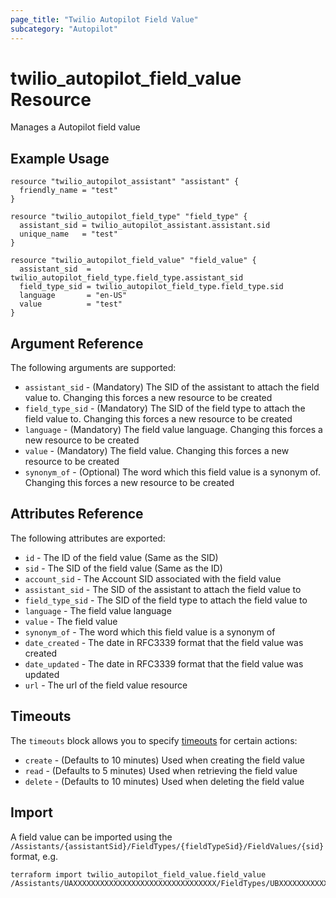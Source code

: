 ```yaml
---
page_title: "Twilio Autopilot Field Value"
subcategory: "Autopilot"
---
```


# twilio_autopilot_field_value Resource

Manages a Autopilot field value

## Example Usage

```hcl
resource "twilio_autopilot_assistant" "assistant" {
  friendly_name = "test"
}

resource "twilio_autopilot_field_type" "field_type" {
  assistant_sid = twilio_autopilot_assistant.assistant.sid
  unique_name   = "test"
}

resource "twilio_autopilot_field_value" "field_value" {
  assistant_sid  = twilio_autopilot_field_type.field_type.assistant_sid
  field_type_sid = twilio_autopilot_field_type.field_type.sid
  language       = "en-US"
  value          = "test"
}
```

## Argument Reference

The following arguments are supported:

- `assistant_sid` - (Mandatory) The SID of the assistant to attach the field value to. Changing this forces a new resource to be created
- `field_type_sid` - (Mandatory) The SID of the field type to attach the field value to. Changing this forces a new resource to be created
- `language` - (Mandatory) The field value language. Changing this forces a new resource to be created
- `value` - (Mandatory) The field value. Changing this forces a new resource to be created
- `synonym_of` - (Optional) The word which this field value is a synonym of. Changing this forces a new resource to be created

## Attributes Reference

The following attributes are exported:

- `id` - The ID of the field value (Same as the SID)
- `sid` - The SID of the field value (Same as the ID)
- `account_sid` - The Account SID associated with the field value
- `assistant_sid` - The SID of the assistant to attach the field value to
- `field_type_sid` - The SID of the field type to attach the field value to
- `language` - The field value language
- `value` - The field value
- `synonym_of` - The word which this field value is a synonym of
- `date_created` - The date in RFC3339 format that the field value was created
- `date_updated` - The date in RFC3339 format that the field value was updated
- `url` - The url of the field value resource

## Timeouts

The `timeouts` block allows you to specify [timeouts](https://www.terraform.io/docs/configuration/resources.html#timeouts) for certain actions:

- `create` - (Defaults to 10 minutes) Used when creating the field value
- `read` - (Defaults to 5 minutes) Used when retrieving the field value
- `delete` - (Defaults to 10 minutes) Used when deleting the field value

## Import

A field value can be imported using the `/Assistants/{assistantSid}/FieldTypes/{fieldTypeSid}/FieldValues/{sid}` format, e.g.

```shell
terraform import twilio_autopilot_field_value.field_value /Assistants/UAXXXXXXXXXXXXXXXXXXXXXXXXXXXXXXXX/FieldTypes/UBXXXXXXXXXXXXXXXXXXXXXXXXXXXXXXXX/FieldValues/UCXXXXXXXXXXXXXXXXXXXXXXXXXXXXXXXX
```
